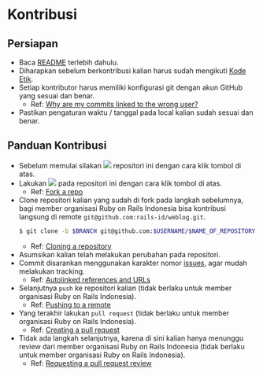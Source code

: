 # Kontribusi

## Persiapan

- Baca [README](README.md) terlebih dahulu.
- Diharapkan sebelum berkontribusi kalian harus sudah mengikuti [Kode Etik](CODE_OF_CONDUCT.md).
- Setiap kontributor harus memiliki konfigurasi git dengan akun GitHub yang sesuai dan benar.
  - Ref: [Why are my commits linked to the wrong user?](https://help.github.com/articles/why-are-my-commits-linked-to-the-wrong-user/)
- Pastikan pengaturan waktu / tanggal pada local kalian sudah sesuai dan benar.

## Panduan Kontribusi

- Sebelum memulai silakan ![](https://img.shields.io/github/stars/rails-id/weblog.svg?label=Stars&style=social) repositori ini dengan cara klik tombol di atas.
- Lakukan ![](https://img.shields.io/github/forks/rails-id/weblog.svg?label=Fork&style=social) pada repositori ini dengan cara klik tombol di atas.
  - Ref: [Fork a repo](https://help.github.com/articles/fork-a-repo/)
- Clone repositori kalian yang sudah di fork pada langkah sebelumnya, bagi member organisasi Ruby on Rails Indonesia bisa kontribusi langsung di remote `git@github.com:rails-id/weblog.git`.
  ``` bash
  $ git clone -b $BRANCH git@github.com:$USERNAME/$NAME_OF_REPOSITORY.git
  ```
  - Ref: [Cloning a repository](https://help.github.com/articles/cloning-a-repository/)
- Asumsikan kalian telah melakukan perubahan pada repositori.
- Commit disarankan menggunakan karakter nomor [issues](https://github.com/rails-id/weblog/issues), agar mudah melakukan tracking.
  - Ref: [Autolinked references and URLs](https://help.github.com/articles/autolinked-references-and-urls/)
- Selanjutnya `push` ke repositori kalian (tidak berlaku untuk member organisasi Ruby on Rails Indonesia).
  - Ref: [Pushing to a remote](https://help.github.com/articles/pushing-to-a-remote/)
- Yang terakhir lakukan `pull request` (tidak berlaku untuk member organisasi Ruby on Rails Indonesia).
  - Ref: [Creating a pull request](https://help.github.com/articles/creating-a-pull-request/)
- Tidak ada langkah selanjutnya, karena di sini kalian hanya menunggu review dari member organisasi Ruby on Rails Indonesia (tidak berlaku untuk member organisasi Ruby on Rails Indonesia).
  - Ref: [Requesting a pull request review](https://help.github.com/articles/requesting-a-pull-request-review/)

